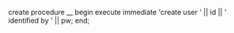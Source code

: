 create procedure __
begin
   execute immediate 'create user ' || id || ' identified by ' || pw;
end;
